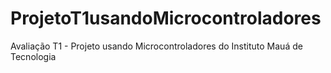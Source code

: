 # ProjetoT1usandoMicrocontroladores
Avaliação T1 - Projeto usando Microcontroladores do Instituto Mauá de Tecnologia
